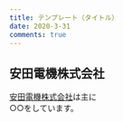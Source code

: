 ```yaml
---
title: テンプレート（タイトル）
date: 2020-3-31
comments: true
---
```


## 安田電機株式会社
[安田電機株式会社](https://yasuda-d.jp/)は主に<br>○○をしています。








